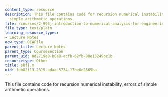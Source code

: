 ```yaml
---
content_type: resource
description: This file contains code for recursion numerical instability, errors of
  simple arithmetic operations.
file: /courses/2-993j-introduction-to-numerical-analysis-for-engineering-13-002j-spring-2005/feb82f132315adaa573417be6e2665ba_sbfj.m
file_type: text/plain
learning_resource_types:
- Lecture Notes
ocw_type: OCWFile
parent_title: Lecture Notes
parent_type: CourseSection
parent_uid: 0d2719e8-b8e8-acfb-62fb-88e13249bc1b
resourcetype: Other
title: sbfj.m
uid: feb82f13-2315-adaa-5734-17be6e2665ba
---
```

This file contains code for recursion numerical instability, errors of simple arithmetic operations.

